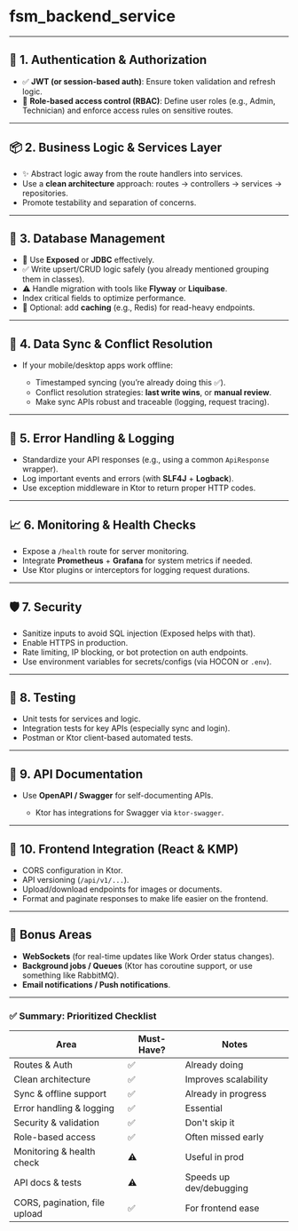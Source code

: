 # fsm_backend_service

---

## 🔐 1. **Authentication & Authorization**

* ✅ **JWT (or session-based auth)**: Ensure token validation and refresh logic.
* 🔐 **Role-based access control (RBAC)**: Define user roles (e.g., Admin, Technician) and enforce access rules on sensitive routes.

---

## 📦 2. **Business Logic & Services Layer**

* ✨ Abstract logic away from the route handlers into services.
* Use a **clean architecture** approach: routes → controllers → services → repositories.
* Promote testability and separation of concerns.

---

## 📂 3. **Database Management**

* 🧠 Use **Exposed** or **JDBC** effectively.
* ✅ Write upsert/CRUD logic safely (you already mentioned grouping them in classes).
* ⚠️ Handle migration with tools like **Flyway** or **Liquibase**.
* Index critical fields to optimize performance.
* 💾 Optional: add **caching** (e.g., Redis) for read-heavy endpoints.

---

## 🔁 4. **Data Sync & Conflict Resolution**

* If your mobile/desktop apps work offline:

  * Timestamped syncing (you’re already doing this ✅).
  * Conflict resolution strategies: **last write wins**, or **manual review**.
  * Make sync APIs robust and traceable (logging, request tracing).

---

## 🔄 5. **Error Handling & Logging**

* Standardize your API responses (e.g., using a common `ApiResponse` wrapper).
* Log important events and errors (with **SLF4J** + **Logback**).
* Use exception middleware in Ktor to return proper HTTP codes.

---

## 📈 6. **Monitoring & Health Checks**

* Expose a `/health` route for server monitoring.
* Integrate **Prometheus** + **Grafana** for system metrics if needed.
* Use Ktor plugins or interceptors for logging request durations.

---

## 🛡 7. **Security**

* Sanitize inputs to avoid SQL injection (Exposed helps with that).
* Enable HTTPS in production.
* Rate limiting, IP blocking, or bot protection on auth endpoints.
* Use environment variables for secrets/configs (via HOCON or `.env`).

---

## 🧪 8. **Testing**

* Unit tests for services and logic.
* Integration tests for key APIs (especially sync and login).
* Postman or Ktor client-based automated tests.

---

## 📄 9. **API Documentation**

* Use **OpenAPI / Swagger** for self-documenting APIs.

  * Ktor has integrations for Swagger via `ktor-swagger`.

---

## 🧩 10. **Frontend Integration (React & KMP)**

* CORS configuration in Ktor.
* API versioning (`/api/v1/...`).
* Upload/download endpoints for images or documents.
* Format and paginate responses to make life easier on the frontend.

---

## 🚀 Bonus Areas

* **WebSockets** (for real-time updates like Work Order status changes).
* **Background jobs / Queues** (Ktor has coroutine support, or use something like RabbitMQ).
* **Email notifications / Push notifications**.

---

### ✅ Summary: Prioritized Checklist

| Area                          | Must-Have? | Notes                   |
| ----------------------------- | ---------- | ----------------------- |
| Routes & Auth                 | ✅          | Already doing           |
| Clean architecture            | ✅          | Improves scalability    |
| Sync & offline support        | ✅          | Already in progress     |
| Error handling & logging      | ✅          | Essential               |
| Security & validation         | ✅          | Don't skip it           |
| Role-based access             | ✅          | Often missed early      |
| Monitoring & health check     | ⚠️         | Useful in prod          |
| API docs & tests              | ⚠️         | Speeds up dev/debugging |
| CORS, pagination, file upload | ✅          | For frontend ease       |

